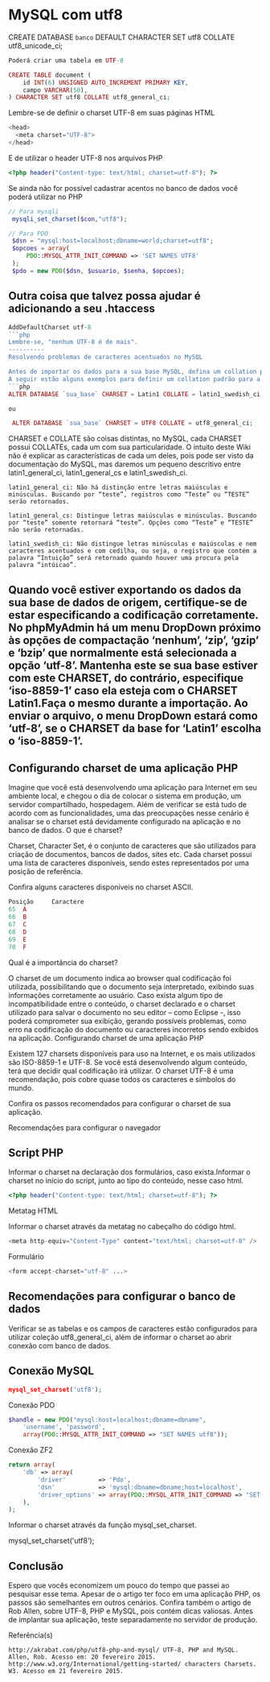 # MySQL com utf8

CREATE DATABASE `banco` DEFAULT CHARACTER SET utf8 COLLATE utf8_unicode_ci;
```php
Poderá criar uma tabela em UTF-8

CREATE TABLE document (
    id INT(6) UNSIGNED AUTO_INCREMENT PRIMARY KEY,
    campo VARCHAR(50),
) CHARACTER SET utf8 COLLATE utf8_general_ci;
```
Lembre-se de definir o charset UTF-8 em suas páginas HTML
```php
<head>
  <meta charset="UTF-8">
</head>
```
E de utilizar o header UTF-8 nos arquivos PHP
```php
<?php header("Content-type: text/html; charset=utf-8"); ?>
```
Se ainda não for possível cadastrar acentos no banco de dados você poderá utilizar no PHP
```php
// Para mysqli
 mysqli_set_charset($con,"utf8");

// Para PDO
 $dsn = "mysql:host=localhost;dbname=world;charset=utf8";
 $opcoes = array(
     PDO::MYSQL_ATTR_INIT_COMMAND => 'SET NAMES UTF8'
 );
 $pdo = new PDO($dsn, $usuario, $senha, $opcoes);
```
## Outra coisa que talvez possa ajudar é adicionando a seu .htaccess
```php
AddDefaultCharset utf-8
```php
Lembre-se, "nenhum UTF-8 é de mais".
----------
Resolvendo problemas de caracteres acentuados no MySQL

Antes de importar os dados para a sua base MySQL, defina um collation padrão. No Brasil o Latin1 é o mais utilizado, então o CHARSET (codificação de caracteres) padrão na Maxrevenda é o Latin1 e o COLLATE (collation) padrão é o latin1_general_ci. Scripts externos podem utilizar UTF8 e geralmente é por causa da diferença de codificação entre Latin1 e UTF8 que ocorrem erros de acentuação.
A seguir estão alguns exemplos para definir um collation padrão para a sua base de dados:
```php
ALTER DATABASE `sua_base` CHARSET = Latin1 COLLATE = latin1_swedish_ci;

ou

 ALTER DATABASE `sua_base` CHARSET = UTF8 COLLATE = utf8_general_ci;
```
CHARSET e COLLATE são coisas distintas, no MySQL, cada CHARSET possui COLLATEs, cada um com sua particularidade. O intuito deste Wiki não é explicar as características de cada um deles, pois pode ser visto da documentação do MySQL, mas daremos um pequeno descritivo entre latin1_general_ci, latin1_general_cs e latin1_swedish_ci.

    latin1_general_ci: Não há distinção entre letras maiúsculas e minúsculas. Buscando por “teste”, registros como “Teste” ou “TESTE” serão retornados.

    latin1_general_cs: Distingue letras maiúsculas e minúsculas. Buscando por “teste” somente retornará “teste”. Opções como “Teste” e “TESTE” não serão retornadas.

    latin1_swedish_ci: Não distingue letras minúsculas e maiúsculas e nem caracteres acentuados e com cedilha, ou seja, o registro que contém a palavra “Intuição” será retornado quando houver uma procura pela palavra “intúicao”.

Quando você estiver exportando os dados da sua base de dados de origem, certifique-se de estar especificando a codificação corretamente. No phpMyAdmin há um menu DropDown próximo às opções de compactação ‘nenhum’, ‘zip’, ‘gzip’ e ‘bzip’ que normalmente está selecionada a opção ‘utf-8’. Mantenha este se sua base estiver com este CHARSET, do contrário, especifique ‘iso-8859-1’ caso ela esteja com o CHARSET Latin1.Faça o mesmo durante a importação. Ao enviar o arquivo, o menu DropDown estará como ‘utf-8’, se o CHARSET da base for ‘Latin1’ escolha o ‘iso-8859-1’.
---------------
## Configurando charset de uma aplicação PHP

Imagine que você está desenvolvendo uma aplicação para Internet em seu ambiente local, e chegou o dia de colocar o sistema em produção, um servidor compartilhado, hospedagem. Além de verificar se está tudo de acordo com as funcionalidades, uma das preocupações nesse cenário é analisar se o charset está devidamente configurado na aplicação e no banco de dados.
O que é charset?

Charset, Character Set, é o conjunto de caracteres que são utilizados para criação de documentos, bancos de dados, sites etc. Cada charset possui uma lista de caracteres disponíveis, sendo estes representados por uma posição de referência.

Confira alguns caracteres disponíveis no charset ASCII.
```php
Posição 	Caractere
65 	A
66 	B
67 	C
68 	D
69 	E
70 	F
```
Qual é a importância do charset?

O charset de um documento indica ao browser qual codificação foi utilizada, possibilitando que o documento seja interpretado, exibindo suas informações corretamente ao usuário. Caso exista algum tipo de incompatibilidade entre o conteúdo, o charset declarado e o charset utilizado para salvar o documento no seu editor – como Eclipse -, isso poderá comprometer sua exibição, gerando possíveis problemas, como erro na codificação do documento ou caracteres incorretos sendo exibidos na aplicação.
Configurando charset de uma aplicação PHP

Existem 127 charsets disponíveis para uso na Internet, e os mais utilizados são ISO-8859-1 e UTF-8. Se você está desenvolvendo algum conteúdo, terá que decidir qual codificação irá utilizar. O charset UTF-8 é uma recomendação, pois cobre quase todos os caracteres e símbolos do mundo.

Confira os passos recomendados para configurar o charset de sua aplicação.

Recomendações para configurar o navegador

## Script PHP

Informar o charset na declaração dos formulários, caso exista.Informar o charset no início do script, junto ao tipo do conteúdo, nesse caso html.
```php
<?php header("Content-type: text/html; charset=utf-8"); ?>
```
Metatag HTML

Informar o charset através da metatag no cabeçalho do código html.
```php
<meta http-equiv="Content-Type" content="text/html; charset=utf-8" />
```
Formulário
```php
<form accept-charset="utf-8" ...>
```
## Recomendações para configurar o banco de dados

Verificar se as tabelas e os campos de caracteres estão configurados para utilizar coleção utf8_general_ci, além de informar o charset ao abrir conexão com banco de dados.

## Conexão MySQL
```php
mysql_set_charset('utf8');
```
Conexão PDO
```php
$handle = new PDO("mysql:host=localhost;dbname=dbname",
    'username', 'password',
    array(PDO::MYSQL_ATTR_INIT_COMMAND => "SET NAMES utf8"));
```
Conexão ZF2
```php
return array(
    'db' => array(
        'driver'         => 'Pdo',
        'dsn'            => 'mysql:dbname=dbname;host=localhost',
        'driver_options' => array(PDO::MYSQL_ATTR_INIT_COMMAND => "SET NAMES utf8"),
    ),
);
```
Informar o charset através da função mysql_set_charset.
	
mysql_set_charset('utf8');

## Conclusão

Espero que vocês economizem um pouco do tempo que passei ao pesquisar esse tema. Apesar de o artigo ter foco em uma aplicação PHP, os passos são semelhantes em outros cenários. Confira também o artigo de Rob Allen, sobre UTF-8, PHP e MySQL, pois contém dicas valiosas.
Antes de implantar sua aplicação, teste separadamente no servidor de produção.

Referência(s)

    http://akrabat.com/php/utf8-php-and-mysql/ UTF-8, PHP and MySQL. Allen, Rob. Acesso em: 20 fevereiro 2015.
    http://www.w3.org/International/getting-started/ characters Charsets. W3. Acesso em 21 fevereiro 2015.

